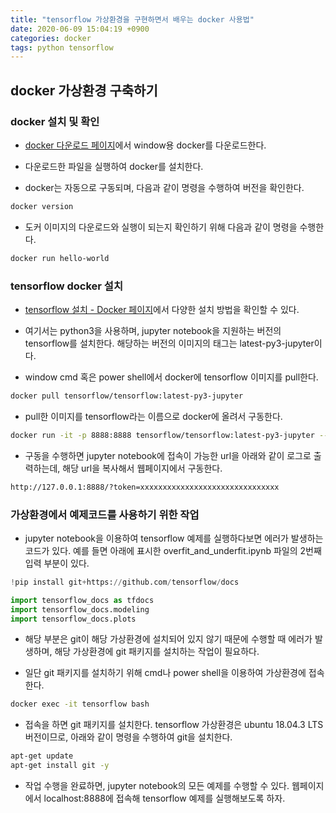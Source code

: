 ```yaml
---
title: "tensorflow 가상환경을 구현하면서 배우는 docker 사용법"
date: 2020-06-09 15:04:19 +0900
categories: docker
tags: python tensorflow
---
```


## docker 가상환경 구축하기

### docker 설치 및 확인

- [docker 다운로드 페이지](https://docs.docker.com/get-docker/)에서 window용 docker를 다운로드한다.

- 다운로드한 파일을 실행하여 docker를 설치한다.

- docker는 자동으로 구동되며, 다음과 같이 명령을 수행하여 버전을 확인한다.

```bash
docker version
```

- 도커 이미지의 다운로드와 실행이 되는지 확인하기 위해 다음과 같이 명령을 수행한다.

```bash
docker run hello-world
```

### tensorflow docker 설치

- [tensorflow 설치 - Docker 페이지](https://www.tensorflow.org/install/docker?hl=ko)에서 다양한 설치 방법을 확인할 수 있다.

- 여기서는 python3을 사용하며, jupyter notebook을 지원하는 버전의 tensorflow를 설치한다. 해당하는 버전의 이미지의 태그는 latest-py3-jupyter이다.

- window cmd 혹은 power shell에서 docker에 tensorflow 이미지를 pull한다.

```bash
docker pull tensorflow/tensorflow:latest-py3-jupyter
```

- pull한 이미지를 tensorflow라는 이름으로 docker에 올려서 구동한다.

```bash
docker run -it -p 8888:8888 tensorflow/tensorflow:latest-py3-jupyter --name tensorflow
```

- 구동을 수행하면 jupyter notebook에 접속이 가능한 url을 아래와 같이 로그로 출력하는데, 해당 url을 복사해서 웹페이지에서 구동한다.

```bash
http://127.0.0.1:8888/?token=xxxxxxxxxxxxxxxxxxxxxxxxxxxxxxx
```

### 가상환경에서 예제코드를 사용하기 위한 작업

- jupyter notebook을 이용하여 tensorflow 예제를 실행하다보면 에러가 발생하는 코드가 있다. 예를 들면 아래에 표시한 overfit_and_underfit.ipynb 파일의 2번째 입력 부분이 있다.

```python
!pip install git+https://github.com/tensorflow/docs

import tensorflow_docs as tfdocs
import tensorflow_docs.modeling
import tensorflow_docs.plots
```

- 해당 부분은 git이 해당 가상환경에 설치되어 있지 않기 때문에 수행할 때 에러가 발생하며, 해당 가상환경에 git 패키지를 설치하는 작업이 필요하다.

- 일단 git 패키지를 설치하기 위해 cmd나 power shell을 이용하여 가상환경에 접속한다.

```bash
docker exec -it tensorflow bash
```

- 접속을 하면 git 패키지를 설치한다. tensorflow 가상환경은 ubuntu 18.04.3 LTS 버전이므로, 아래와 같이 명령을 수행하여 git을 설치한다.

```bash
apt-get update
apt-get install git -y
```

- 작업 수행을 완료하면, jupyter notebook의 모든 예제를 수행할 수 있다. 웹페이지에서 localhost:8888에 접속해 tensorflow 예제를 실행해보도록 하자.

